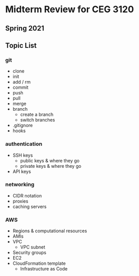 # Midterm Review for CEG 3120
## Spring 2021

## Topic List

### git 
- clone
- init
- add / rm
- commit
- push
- pull
- merge
- branch
    - create a branch
    - switch branches
- .gitignore
- hooks

### authentication
- SSH keys
    - public keys & where they go
    - private keys & where they go
- API keys

### networking
- CIDR notation
- proxies
- caching servers

### AWS
- Regions & computational resources
- AMIs
- VPC
    - VPC subnet
- Security groups
- EC2
- CloudFormation template
    - Infrastructure as Code
